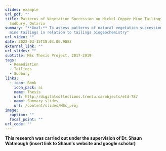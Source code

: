 ```yaml
---
slides: example
url_pdf: ""
title: Patterns of Vegetation Succession on Nickel-Copper Mine Tailings Near
  Sudbury, Ontario
summary: "**Goal:** To assess patterns of natural vegetation succession on toxic
  mine tailings in relation to tailings biogeochemistry"
url_video: ""
date: 2022-03-15T18:03:06.988Z
external_link: ""
url_slides: ""
subtitle: MSc Thesis Project, 2017-2019
tags:
  - Remediation
  - Tailings
  - Sudbury
links:
  - icon: Book
    icon_pack: ai
    name: Thesis
    url: http://digitalcollections.trentu.ca/objects/etd-787
  - name: Summary slides
    url: /content/slides/MSc_proj
image:
  caption: ""
  focal_point: ""
url_code: ""
---
```

**This research was carried out under the supervision of Dr. Shaun Watmough (insert link to Shaun's website and google scholar)**